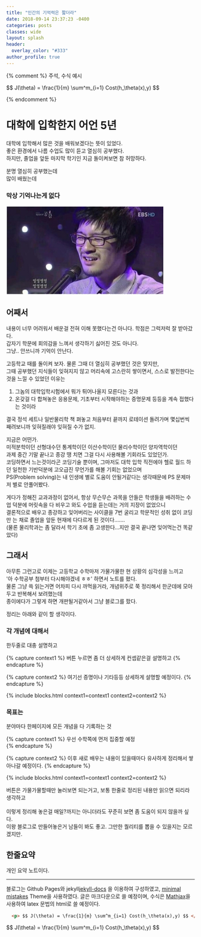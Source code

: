 ```yaml
---
title: "인간의 기억력은 짧더라"
date: 2018-09-14 23:37:23 -0400
categories: posts
classes: wide
layout: splash
header:
  overlay_color: "#333"
author_profile: true
---
```


{% comment %}
주석, 수식 예시
<p> $$ J(\theta) = \frac{1}{m} \sum^m_{i=1} Cost(h_\theta(x),y) $$ </p>
{% endcomment %} 

# 대학에 입학한지 어언 5년
대학에 입학해서 많은 것을 배워보겠다는 뜻이 있었다. <br/>
좋은 환경에서 나름 수업도 많이 듣고 열심히 공부했다. <br/>
하지만, 졸업을 앞둔 마지막 학기인 지금 돌이켜보면 참 허망하다. 

분명 열심히 공부했는데 <br/>
많이 배웠는데
### 막상 기억나는게 없다
![Alt text](/pictures/망했어요.png)

## 어째서
내용이 너무 어려워서 배운걸 전혀 이해 못했다는건 아니다. 학점은 그럭저럭 잘 받아갔다. <br/> 
갑자기 학문에 회의감을 느껴서 생각하기 싫어진 것도 아니다. <br/>
그냥.. 안쓰니까 기억이 안난다.

고등학교 때를 돌이켜 보자. 물론 그때 더 열심히 공부했던 것은 맞지만, <br/> 
그때 공부했던 지식들이 잊혀지지 않고 머리속에 고스란히 쌓이면서, 스스로 발전한다는 것을 느낄 수 있었던 이유는 
1. 그놈의 대학입학시험에서 뭐가 튀어나올지 모른다는 것과
2. 온갖걸 다 합쳐놓은 응용문제, 기초부터 시작해야하는 증명문제 등등을 계속 접했다는 것이라

결국 정석 세트나 일반물리학 책 펴놓고 처음부터 끝까지 로테이션 돌려가며 몇십번씩 째려보니까 잊혀질래야 잊혀질 수가 없지.

지금은 어떤가. <br/>
미적분학이던 선형대수던 통계학이던 이산수학이던 물리수학이던 양자역학이던 <br/>
과제 중간 기말 끝나고 종강 땡 치면 그걸 다시 사용해볼 기회라도 있었던가. <br/>
코딩하면서 느는것이라곤 코딩기술 뿐이며, 그마저도 대학 입학 직전에야 헬로 월드 하던 일천한 기반덕분에 고오급진 무언가를 해볼 기회는 없었으며 <br/>
PS(Problem solving)는 내 인생에 별로 도움이 안될거같다는 생각때문에 PS 문제마저 별로 안풀어봤다. <br/>

게다가 정해진 교과과정이 없어서, 항상 무슨무슨 과목을 안들은 학생들을 배려하는 수업 덕분에 머릿속을 다 비우고 와도 수업을 듣는데는 거의 지장이 없었으니 <br/>
결론적으로 배우고 종강하고 잊어버리는 사이클을 7번 굴리고 학문적인 성취 없이 코딩만 는 채로 졸업을 앞둔 현재에 다다르게 된 것이다....... <br/>
(물론 물리학과는 좀 달라서 학기 초에 좀 고생한다...지만 결국 끝나면 잊어먹는건 똑같았다) <br/>


## 그래서

아무튼 그런고로 이제는 고등학교 수학마저 가물가물한 현 상황의 심각성을 느끼고 <br/>
'아 수학공부 첨부터 다시해야겠네 ㅎㅎ' 하면서 노트를 폈다. <br/>
물론 그냥 쓱 읽는거면 어차피 다시 까먹을거라, 개념위주로 쭉 정리해서 한군데에 모아두고 반복해서 보려했는데 <br/> 
종이에다가 그렇게 하면 개판될거같아서 그냥 블로그를 팠다.

정리는 아래와 같이 할 생각이다.

### 각 개념에 대해서
한두줄로 대충 설명하고 

{% capture context1 %}
버튼 누르면 좀 더 상세하게 컨셉같은걸 설명하고
{% endcapture %}

{% capture context2 %}
여기선 증명이나 기타등등 상세하게 설명할 예정이다.
{% endcapture %}

{% include blocks.html context1=context1 context2=context2 %}

### 목표는
분야마다 한페이지에 모든 개념을 다 기록하는 것

{% capture context1 %}
우선 수학쪽에 먼저 집중할 예정  
{% endcapture %}

{% capture context2 %}
이후 새로 배우는 내용이 있을때마다 유사하게 정리해서 쌓아나갈 예정이다.
{% endcapture %}

{% include blocks.html context1=context1 context2=context2 %}


버튼은 가물가물할때만 눌러보면 되는거고, 보통 한줄로 정리된 내용만 읽으면 되리라 생각하고 <br/>   
이렇게 정리해 놓은걸 매일?까지는 아니더라도 꾸준히 보면 좀 도움이 되지 않을까 싶다.<br/>
이왕 블로그로 만들어놓은거 남들이 봐도 좋고. 그만한 퀄리티를 뽑을 수 있을지는 모르겠지만. <br/>
  

## 한줄요약
개인 요약 노트이다. 

--------------

블로그는 Github Pages와 jekyll[jekyll-docs] 을 이용하여 구성하였고, [minimal mistakes][minimal-mistakes] Theme을 사용하였다.
글은 마크다운으로 쓸 예정이며, 수식은 [Mathjax][Mathjax]을 사용하여 latex 문법의 html로 쓸 예정이다.

```markdown
  <p> $$ J(\theta) = \frac{1}{m} \sum^m_{i=1} Cost(h_\theta(x),y) $$ </p>
```
<p> $$ J(\theta) = \frac{1}{m} \sum^m_{i=1} Cost(h_\theta(x),y) $$ </p>

  
[jekyll-docs]: https://jekyllrb.com/docs/home
[minimal-mistakes]: https://github.com/mmistakes/minimal-mistakes
[Mathjax]: http://docs.mathjax.org/en/latest/start.html